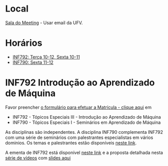# Local

[Sala do Meeting](https://meet.google.com/ibh-nesh-buz) - Usar email da UFV.

# Horários

* [INF792: Terça 10-12, Sexta 10-11](https://meet.google.com/ibh-nesh-buz)
* [INF790: Sexta 11-12](https://meet.google.com/ibh-nesh-buz) 


# INF792 Introdução ao Aprendizado de Máquina

Favor preencher [o formulário para efetuar a Matrícula - clique aqui](https://docs.google.com/forms/d/e/1FAIpQLSftrdxvglfqxXsaa9uma2tDCJ6wXi27sJLgXR3uJJB9cYUfIQ/viewform?vc=0&c=0&w=1&flr=0&gxids=7628) em
 * INF792 - Tópicos Especiais III - Introdução ao Aprendizado de Máquina
 * INF790 - Tópicos Especiais I - Seminários em Aprendizado de Máquina

As disciplinas são independentes. A disciplina INF790 complementa INF792 com uma série de seminários com palestrantes especialistas em vários dominios. 
Os temas e palestrantes estão disponíveis [neste link](https://github.com/arduinoufv/inf792/tree/main).

A ementa de INF792 está disponível [neste link](https://github.com/arduinoufv/inf792/blob/main/ementa.md) e a proposta detalhada nesta [série de vídeos](https://www.youtube.com/playlist?list=PL-khHIKnEw7MEfuWyMcUuWVJeYJtf3kdQ) com [slides aqui](https://docs.google.com/presentation/d/18UrV7kkC00e5oi5AKdq-r78SLF6Hzw9kaWVUiAx-E30/edit?usp=sharing)







